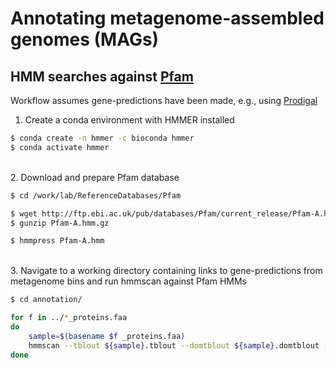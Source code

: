 # Annotating metagenome-assembled genomes (MAGs)

## HMM searches against [Pfam](https://academic.oup.com/nar/article/26/1/320/2379329)

Workflow assumes gene-predictions have been made, e.g., using [Prodigal](https://github.com/dgittins/Metagenomics/blob/main/annotation/genepredictionProdigal.md)

1. Create a conda environment with HMMER installed

```bash
$ conda create -n hmmer -c bioconda hmmer
$ conda activate hmmer
```

\
2. Download and prepare Pfam database 

```bash
$ cd /work/lab/ReferenceDatabases/Pfam

$ wget http://ftp.ebi.ac.uk/pub/databases/Pfam/current_release/Pfam-A.hmm.gz
$ gunzip Pfam-A.hmm.gz

$ hmmpress Pfam-A.hmm
```

\
3. Navigate to a working directory containing links to gene-predictions from metagenome bins and run hmmscan against Pfam HMMs

```bash
$ cd annotation/

for f in ../*_proteins.faa
do
	sample=$(basename $f _proteins.faa)
	hmmscan --tblout ${sample}.tblout --domtblout ${sample}.domtblout --noali --notextw --cut_tc --cpu 40 /work/lab/ReferenceDatabases/Pfam/Pfam-A.hmm ../${sample}_proteins.faa > ${sample}.hmmscan.tc.out
done
```
